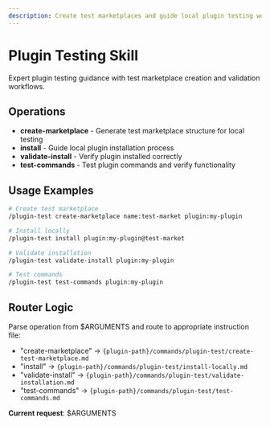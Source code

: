 ```yaml
---
description: Create test marketplaces and guide local plugin testing workflows
---
```


# Plugin Testing Skill

Expert plugin testing guidance with test marketplace creation and validation workflows.

## Operations

- **create-marketplace** - Generate test marketplace structure for local testing
- **install** - Guide local plugin installation process
- **validate-install** - Verify plugin installed correctly
- **test-commands** - Test plugin commands and verify functionality

## Usage Examples

```bash
# Create test marketplace
/plugin-test create-marketplace name:test-market plugin:my-plugin

# Install locally
/plugin-test install plugin:my-plugin@test-market

# Validate installation
/plugin-test validate-install plugin:my-plugin

# Test commands
/plugin-test test-commands plugin:my-plugin
```

## Router Logic

Parse operation from $ARGUMENTS and route to appropriate instruction file:
- "create-marketplace" → `{plugin-path}/commands/plugin-test/create-test-marketplace.md`
- "install" → `{plugin-path}/commands/plugin-test/install-locally.md`
- "validate-install" → `{plugin-path}/commands/plugin-test/validate-installation.md`
- "test-commands" → `{plugin-path}/commands/plugin-test/test-commands.md`

**Current request**: $ARGUMENTS
